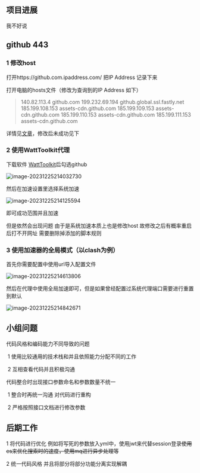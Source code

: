## 项目进展

我不好说







## github 443

### 1 修改host

打开https://github.com.ipaddress.com/  把IP Address 记录下来

打开电脑的hosts文件（修改为查询到的IP Address  如下）

> 140.82.113.4 github.com 
> 199.232.69.194 github.global.ssl.fastly.net
> 185.199.108.153  assets-cdn.github.com
> 185.199.109.153  assets-cdn.github.com
> 185.199.110.153 assets-cdn.github.com
> 185.199.111.153 assets-cdn.github.com

详情见[文章](https://juejin.cn/post/6844904193170341896)，修改后未成功见下

### 2 使用WattToolkit代理

下载软件 [WattToolkit](https://steampp.net/)后勾选github

![image-20231225214032730](C:\Users\19855\AppData\Roaming\Typora\typora-user-images\image-20231225214032730.png)

然后在加速设置里选择系统加速

![image-20231225214125594](C:\Users\19855\AppData\Roaming\Typora\typora-user-images\image-20231225214125594.png)

即可成功范围并且加速

但是依然会出现问题 由于是系统加速本质上也是修改host 故修改之后有概率重启后打不开网址 需要删除掉添加的脚本规则

### 3 使用加速器的全局模式（以clash为例）

首先你需要配置中使用url导入配置文件

![image-20231225214613806](C:\Users\19855\AppData\Roaming\Typora\typora-user-images\image-20231225214613806.png)

然后在代理中使用全局加速即可，但是如果曾经配置过系统代理端口需要进行重置到默认

![image-20231225214842671](C:\Users\19855\AppData\Roaming\Typora\typora-user-images\image-20231225214842671.png)

## 小组问题

代码风格和编码能力不同导致的问题

​	1 使用比较通用的技术栈和并且依照能力分配不同的工作

​	2 互相查看代码并且积极沟通

代码整合时出现接口参数命名和参数数量不统一

​	1 整合时再统一沟通 对代码进行重构

​	2 严格按照接口文档进行修改参数

## 后期工作

1 将代码进行优化 例如将写死的参数放入yml中，使用jwt来代替session登录~~使用es来优化搜索时的速度，使用mq进行异步处理~~等

2 统一代码风格 并且将部分将部分功能分离实现解耦